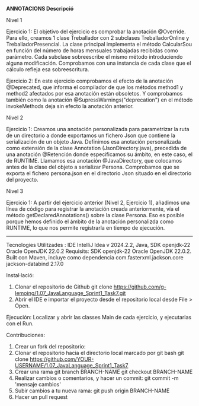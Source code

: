 <b>ANNOTACIONS Descripció</b>

Nivel 1 

Ejercicio 1:
El objetivo del ejercicio es comprobar la anotación @Override. Para ello, creamos 1 clase Treballador con 2 subclases TreballadorOnline y TreballadorPresencial.
La clase principal implementa el método CalcularSou en función del número de horas mensuales trabajadas recibidas como parámetro.
Cada subclase sobreescribe el mismo método introduciendo alguna modificación. Comprobamos con una instancia de cada clase que el cálculo refleja esa sobreescritura.

Ejercicio 2:
En este ejercicio comprobamos el efecto de la anotación @Deprecated, que informa el compilador de que los métodos method1 y method2 afectados por esa anotación están obsoletos.
Y comprobamos también como la anotación @SupressWarnings("deprecation") en el método invokeMethods deja sin efecto la anotación anterior.

Nivel 2 

Ejercicio 1:
Creamos una anotación personalizada para parametrizar la ruta de un directorio a donde exportamos un fichero Json que contiene la serialización de un objeto Java.
Definimos esa anotación personalizada como extensión de la clase Annotation (JsonDirectory.java), precedida de una anotación @Retención donde especificamos su ámbito,
en este caso, el de RUNTIME.
Llamamos esa anotación @JavaDirectory, que colocamos antes de la clase del objeto a serializar Persona.
Comprobamos que se exporta el fichero persona.json en el directorio Json situado en el directorio del proyecto.

Nivel 3

Ejercicio 1:
A partir del ejercicio anterior (Nivel 2, Ejercicio 1), añadimos una línea de código para registrar la anotación creada anteriormente, vía el método getDeclaredAnnotations()
sobre la clase Persona. Eso es posible porque hemos definido el ámbito de la anotación personalizda como RUNTIME, lo que nos permite registrarla en tiempo de ejecución.

---------------------------------  
Tecnologies Utilitzades : IDE IntelliJ Idea v 2024.2.2, Java, SDK openjdk-22 Oracle OpenJDK 22.0.2
Requisits: SDK openjdk-22 Oracle OpenJDK 22.0.2. Built con Maven, incluye como dependencia
            <groupId>com.fasterxml.jackson.core</groupId>
            <artifactId>jackson-databind</artifactId>
            <version>2.17.0</version>

Instal·lació: 
1. Clonar el repositorio de Github
git clone https://github.com/g-lemoing/1.07_JavaLanguage_Sprint1_Task7.git
2. Abrir el IDE e importar el proyecto desde el repositorio local desde File > Open.

Ejecución:
Localizar y abrir las classes Main de cada ejercicio, y ejecutarlas con el Run.

Contribuciones:
1. Crear un fork del repositorio: 
2. Clonar el repositorio hacia el directorio local marcado por git bash
 git clone https://github.com/YOUR-USERNAME/1.07_JavaLanguage_Sprint1_Task7
3. Crear una rama
git branch BRANCH-NAME
git checkout BRANCH-NAME
4. Realizar cambios o comentarios, y hacer un commit: git commit -m 'mensaje cambios'
5. Subir cambios a tu nueva rama: git push origin BRANCH-NAME
6. Hacer un pull request
